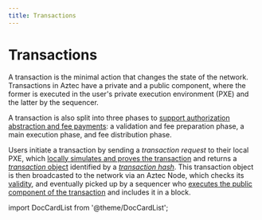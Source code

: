 ```yaml
---
title: Transactions
---
```


# Transactions

A transaction is the minimal action that changes the state of the network. Transactions in Aztec have a private and a public component, where the former is executed in the user's private execution environment (PXE) and the latter by the sequencer. 

A transaction is also split into three phases to [support authorization abstraction and fee payments](../gas-and-fees/gas-and-fees.md#fees): a validation and fee preparation phase, a main execution phase, and fee distribution phase.

Users initiate a transaction by sending a _transaction request_ to their local PXE, which [locally simulates and proves the transaction](./local-execution.md) and returns a [_transaction_ object](./tx-object.md) identified by a [_transaction hash_](./tx-hash.md). This transaction object is then broadcasted to the network via an Aztec Node, which checks its [validity](./validity.md), and eventually picked up by a sequencer who [executes the public component of the transaction](./public-execution.md) and includes it in a block.

import DocCardList from '@theme/DocCardList';

<DocCardList />
